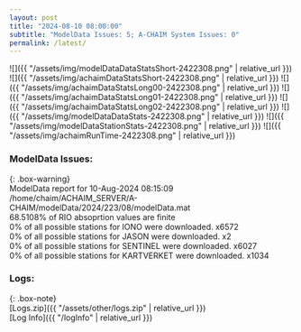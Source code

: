 ```yaml
---
layout: post
title: "2024-08-10 08:00:00"
subtitle: "ModelData Issues: 5; A-CHAIM System Issues: 0"
permalink: /latest/
---
```


![]({{ "/assets/img/modelDataDataStatsShort-2422308.png" | relative_url }})
![]({{ "/assets/img/achaimDataStatsShort-2422308.png" | relative_url }})
![]({{ "/assets/img/achaimDataStatsLong00-2422308.png" | relative_url }})
![]({{ "/assets/img/achaimDataStatsLong01-2422308.png" | relative_url }})
![]({{ "/assets/img/achaimDataStatsLong02-2422308.png" | relative_url }})
![]({{ "/assets/img/modelDataDataStats-2422308.png" | relative_url }})
![]({{ "/assets/img/modelDataStationStats-2422308.png" | relative_url }})
![]({{ "/assets/img/achaimRunTime-2422308.png" | relative_url }})


### ModelData Issues:  
  
{: .box-warning}  
 ModelData report for 10-Aug-2024 08:15:09   
 /home/chaim/ACHAIM_SERVER/A-CHAIM/modelData/2024/223/08/modelData.mat   
 68.5108% of RIO absoprtion values are finite   
 0% of all possible stations for IONO were downloaded. x6572   
 0% of all possible stations for JASON were downloaded. x2   
 0% of all possible stations for SENTINEL were downloaded. x6027   
 0% of all possible stations for KARTVERKET were downloaded. x1034   
  


### Logs:  
  
{: .box-note}  
[Logs.zip]({{ "/assets/other/logs.zip" | relative_url }})  
[Log Info]({{ "/logInfo" | relative_url }})  
